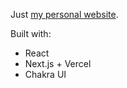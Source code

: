 Just [my personal website](https://mario.dev 'My Personal website').

Built with:

- React
- Next.js + Vercel
- Chakra UI
